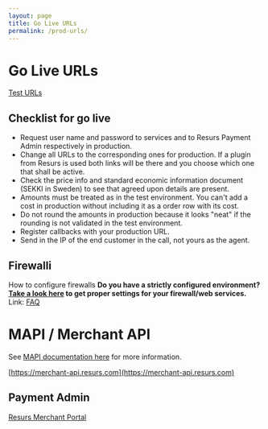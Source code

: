 ```yaml
---
layout: page
title: Go Live URLs
permalink: /prod-urls/
---
```


# Go Live URLs

[Test URLs](/testing/test-urls/)

## Checklist for go live
- Request user name and password to services and to Resurs Payment Admin
  respectively in production.
&nbsp;
- Change all URLs to the corresponding ones for production. If a plugin
  from Resurs is used both links will be there and you choose which one
  that shall be active.
&nbsp;
- Check the price info and standard economic information document (SEKKI
  in Sweden) to see that agreed upon details are present.
&nbsp;
- Amounts must be treated as in the test environment. You can't add a
  cost in production without including it as a order row with its cost.
&nbsp;
- Do not round the amounts in production because it looks "neat" if the
  rounding is not validated in the test environment.
&nbsp;
- Register callbacks with your production URL.
&nbsp;
- Send in the IP of the end customer in the call, not yours as the
  agent.  

## Firewalli

How to configure firewalls
**Do you have a strictly configured environment? [Take a
look here](faq/index.md) to
get proper settings for your firewall/web services.**  
Link:
[FAQ](faq/index.md)


# MAPI / Merchant API

See [MAPI documentation here](/merchant-api-2-0) for more information.

[https://merchant-api.resurs.com](https://merchant-api.resurs.com)

## Payment Admin

[Resurs Merchant Portal](https://merchantportal.resurs.com/login)

  
